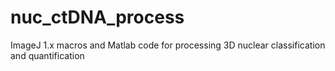 # nuc_ctDNA_process
ImageJ 1.x macros and Matlab code for processing 3D nuclear classification and quantification
